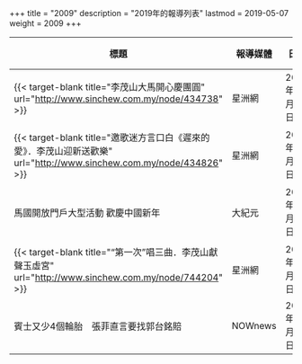 +++
title = "2009"
description = "2019年的報導列表"
lastmod = 2019-05-07
weight = 2009
+++

<style>
table th:nth-of-type(2) {
	width: 200px;
}
table th:nth-of-type(3), th:nth-of-type(4) {
	width: 150px;
}
</style>

標題  | 報導媒體  | 日期 | 地區
--------------|-------|------|------ 
{{< target-blank title="李茂山大馬開心慶團圓" url="http://www.sinchew.com.my/node/434738" >}}   | 星洲網 | 2009年01月27日 |  馬來西亞
{{< target-blank title="邀歌迷方言口白《遲來的愛》．李茂山迎新送歡樂" url="http://www.sinchew.com.my/node/434826" >}}   | 星洲網 | 2009年01月28日 |  馬來西亞
馬國開放門戶大型活動 歡慶中國新年   | 大紀元 | 2009年02月08日 |  馬來西亞
{{< target-blank title="“第一次”唱三曲．李茂山獻聲玉虛宮" url="http://www.sinchew.com.my/node/744204" >}}   | 星洲網 | 2009年03月31日 |  馬來西亞
賓士又少4個輪胎　張菲直言要找郭台銘賠   | NOWnews | 2009年04月01日 |  台灣